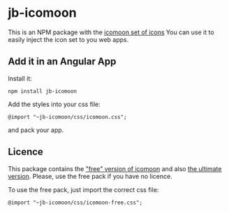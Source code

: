 # jb-icomoon

This is an NPM package with the [icomoon set of icons](https://icomoon.io/)
You can use it to easily inject the icon set to you web apps.

## Add it in an Angular App

Install it: 
```
npm install jb-icomoon
```

Add the styles into your css file: 
```
@import "~jb-icomoon/css/icomoon.css";
```

and pack your app.

## Licence

This package contains the ["free" version of icomoon](https://icomoon.io/#preview-free) and also [the ultimate version](https://icomoon.io/#preview-ultimate).
Please, use the free pack if you have no licence.

To use the free pack, just import the correct css file:

```
@import "~jb-icomoon/css/icomoon-free.css";
